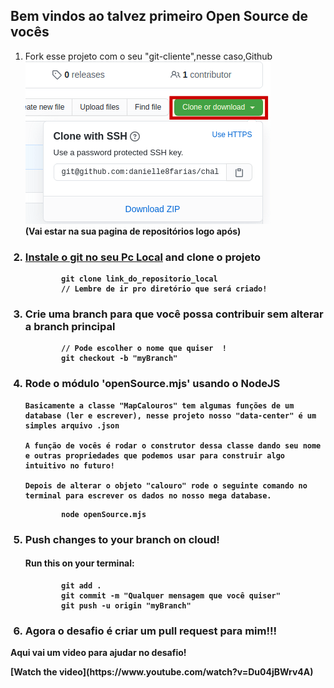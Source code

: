 ## Bem vindos ao talvez primeiro Open Source de vocês
<ol>
    <li>Fork esse projeto com o seu "git-cliente",nesse caso,Github</li>
        <img src="imgs/github_fork.png"><br>
    <strong>(Vai estar na sua pagina de repositórios logo após)<strong>
    
    
### <li><a href="https://www.google.com/search?q=git" target="_blank">Instale o git no seu Pc Local</a> and clone o projeto</li>
```
        git clone link_do_repositorio_local 
        // Lembre de ir pro diretório que será criado!
```
### <li>Crie uma branch para que você possa contribuir sem alterar a branch principal </li>
```
        // Pode escolher o nome que quiser  !
        git checkout -b "myBranch" 
```
### <li>Rode o módulo 'openSource.mjs' usando o NodeJS</li>
    Basicamente a classe "MapCalouros" tem algumas funções de um database (ler e escrever), nesse projeto nosso "data-center" é um simples arquivo .json

    A função de vocês é rodar o construtor dessa classe dando seu nome e outras propriedades que podemos usar para construir algo intuitivo no futuro!

    Depois de alterar o objeto "calouro" rode o seguinte comando no terminal para escrever os dados no nosso mega database.
```
        node openSource.mjs 
```
### <li>Push changes to your branch on cloud!</li>
####   <p>Run this on your terminal: </p>
```
        git add .
        git commit -m "Qualquer mensagem que você quiser"
        git push -u origin "myBranch" 
```
###   <li>Agora o desafio é criar um pull request para mim!!!</li>
    
</ol>
<p>Aqui vai um video para ajudar no desafio!</p>
[Watch the video](https://www.youtube.com/watch?v=Du04jBWrv4A)
